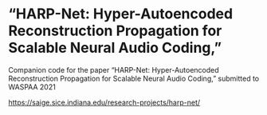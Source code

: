 # “HARP-Net: Hyper-Autoencoded Reconstruction Propagation for Scalable Neural Audio Coding,”
Companion code for the paper “HARP-Net: Hyper-Autoencoded Reconstruction Propagation for Scalable Neural Audio Coding,” submitted to WASPAA 2021

https://saige.sice.indiana.edu/research-projects/harp-net/
